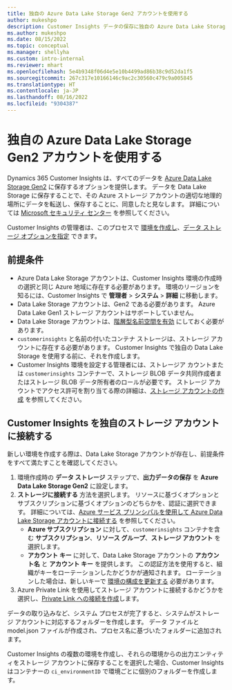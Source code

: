 ```yaml
---
title: 独自の Azure Data Lake Storage Gen2 アカウントを使用する
author: mukeshpo
description: Customer Insights データの保存に独自の Azure Data Lake Storage アカウントを使用する際の要件を説明します。
ms.author: mukeshpo
ms.date: 08/15/2022
ms.topic: conceptual
ms.manager: shellyha
ms.custom: intro-internal
ms.reviewer: mhart
ms.openlocfilehash: 5e4b9348f06d4e5e10b4499ad86b38c9d52da1f5
ms.sourcegitcommit: 267c317e10166146c9ac2c30560c479c9a005845
ms.translationtype: HT
ms.contentlocale: ja-JP
ms.lasthandoff: 08/16/2022
ms.locfileid: "9304387"
---
```

# <a name="use-your-own-azure-data-lake-storage-gen2-account"></a>独自の Azure Data Lake Storage Gen2 アカウントを使用する

Dynamics 365 Customer Insights は、すべてのデータを [Azure Data Lake Storage Gen2](/azure/storage/blobs/data-lake-storage-introduction) に保存するオプションを提供します。 データを Data Lake Storage に保存することで、その Azure ストレージ アカウントの適切な地理的場所にデータを転送し、保存することに、同意したと見なします。 詳細については [Microsoft セキュリティ センター](https://www.microsoft.com/trust-center) を参照してください。

Customer Insights の管理者は、このプロセスで [環境を作成し](create-environment.md)、[データ ストレージ オプションを指定](create-environment.md#step-2-configure-data-storage) できます。

## <a name="prerequisites"></a>前提条件

- Azure Data Lake Storage アカウントは、Customer Insights 環境の作成時の選択と同じ Azure 地域に存在する必要があります。 環境のリージョンを知るには、Customer Insights で **管理者** > **システム** > **詳細** に移動します。
- Data Lake Storage アカウントは、Gen2 である必要があります。 Azure Data Lake Gen1 ストレージ アカウントはサポートしていません。
- Data Lake Storage アカウントは、[階層型名前空間を有効](/azure/storage/blobs/data-lake-storage-namespace) にしておく必要があります。
- `customerinsights` と名前の付いたコンテナ ストレージは、ストレージ アカウントに存在する必要があります。 Customer Insights で独自の Data Lake Storage を使用する前に、それを作成します。
- Customer Insights 環境を設定する管理者には、ストレージア カウントまたは `customerinsights` コンテナーで、ストレージ BLOB データ共同作成者またはストレージ BLOB データ所有者のロールが必要です。 ストレージ アカウントでアクセス許可を割り当てる際の詳細は、[ストレージ アカウントの作成](/azure/storage/common/storage-account-create?toc=%2Fazure%2Fstorage%2Fblobs%2Ftoc.json&tabs=azure-portal) を参照してください。

## <a name="connect-customer-insights-with-your-storage-account"></a>Customer Insights を独自のストレージ アカウントに接続する

新しい環境を作成する際は、Data Lake Storage アカウントが存在し、前提条件をすべて満たすことを確認してください。

1. 環境作成時の **データ ストレージ** ステップで、**出力データの保存** を **Azure Data Lake Storage Gen2** に設定します。
1. **ストレージに接続する** 方法を選択します。 リソースに基づくオプションとサブスクリプションに基づくオプションのどちらかを、認証に選択できます。 詳細については、[Azure サービス プリンシパルを使用して Azure Data Lake Storage アカウントに接続する](connect-service-principal.md) を参照してください。
   - **Azure サブスクリプション** に対して、`customerinsights` コンテナを含む **サブスクリプション**、**リソース グループ**、**ストレージ アカウント** を選択します。
   - **アカウント キー** に対して、Data Lake Storage アカウントの **アカウント名** と **アカウント キー** を提供します。 この認証方法を使用すると、組織がキーをローテーションしたかどうかが通知されます。 ローテーションした場合は、新しいキーで [環境の構成を更新する](manage-environments.md#edit-an-existing-environment) 必要があります。
1. Azure Private Link を使用してストレージ アカウントに接続するかどうかを選択し、[Private Link への接続を作成](security-overview.md#set-up-an-azure-private-link)します。

データの取り込みなど、システム プロセスが完了すると、システムがストレージ アカウントに対応するフォルダーを作成します。 データ ファイルと model.json ファイルが作成され、プロセス名に基づいたフォルダーに追加されます。

Customer Insights の複数の環境を作成し、それらの環境からの出力エンティティをストレージ アカウントに保存することを選択した場合、Customer Insights はコンテナーの `ci_environmentID` で環境ごとに個別のフォルダーを作成します。
